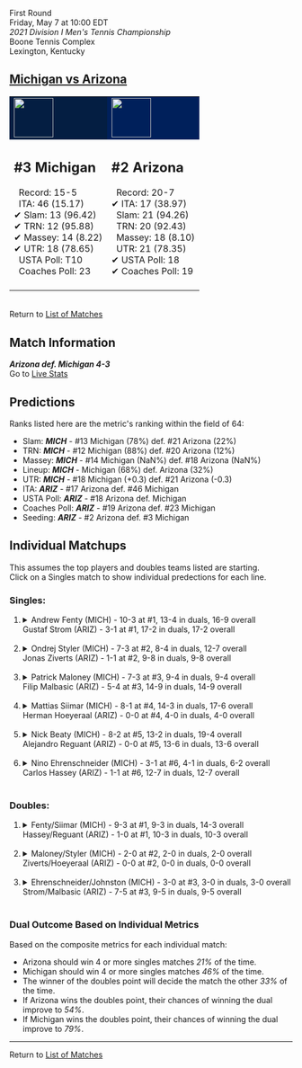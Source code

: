 First Round  
Friday, May 7 at 10:00 EDT  
*2021 Division I Men's Tennis Championship*  
Boone Tennis Complex  
Lexington, Kentucky  
## [Michigan vs Arizona](https://www.ncaa.com/game/5833388)  

<table><tr style="background-color: #d9d9d9 !important"><td style="background-color: #041E42 !important"><img src="https://www.ncaa.com/sites/default/files/images/logos/schools/m/michigan.70.png" width="70" height="70" /></td><td style="background-color: #00205B !important"><img src="https://www.ncaa.com/sites/default/files/images/logos/schools/a/arizona.70.png" width="70" height="70" /></td></tr><tr>
<td>  

<h2>#3 Michigan</h2>  
&nbsp; Record: 15-5<br>  
&nbsp; ITA: 46 (15.17)<br>  
&#10004; Slam: 13 (96.42)<br>  
&#10004; TRN: 12 (95.88)<br>  
&#10004; Massey: 14 (8.22)<br>  
&#10004; UTR: 18 (78.65)<br>  
&nbsp; USTA Poll: T10<br>  
&nbsp; Coaches Poll: 23<br>  
<br>  

</td>
<td>  

<h2>#2 Arizona</h2>  
&nbsp; Record: 20-7<br>  
&#10004; ITA: 17 (38.97)<br>  
&nbsp; Slam: 21 (94.26)<br>  
&nbsp; TRN: 20 (92.43)<br>  
&nbsp; Massey: 18 (8.10)<br>  
&nbsp; UTR: 21 (78.35)<br>  
&#10004; USTA Poll: 18<br>  
&#10004; Coaches Poll: 19<br>  
<br>  

</td>
</tr></table>  


<br>Return to [List of Matches](../index.md)  

## Match Information  
***Arizona def. Michigan 4-3***  
Go to [Live Stats](http://www.sidearmstats.com/ukentucky/tennis/xlive.htm)  

## Predictions  

Ranks listed here are the metric's ranking within the field of 64:  
- Slam: ***MICH*** - #13 Michigan (78%) def. #21 Arizona (22%)  
- TRN: ***MICH*** - #12 Michigan (88%) def. #20 Arizona (12%)  
- Massey: ***MICH*** - #14 Michigan (NaN%) def. #18 Arizona (NaN%)  
- Lineup: ***MICH*** - Michigan (68%) def. Arizona (32%)  
- UTR: ***MICH*** - #18 Michigan (+0.3) def. #21 Arizona (-0.3)  
- ITA: ***ARIZ*** - #17 Arizona def. #46 Michigan  
- USTA Poll: ***ARIZ*** - #18 Arizona def. Michigan  
- Coaches Poll: ***ARIZ*** - #19 Arizona def. #23 Michigan  
- Seeding: ***ARIZ*** - #2 Arizona def. #3 Michigan  

## Individual Matchups  
This assumes the top players and doubles teams listed are starting.  
Click on a Singles match to show individual predections for each line.  

### Singles:  

<ol>
<li><details>
<summary markdown="span">Andrew Fenty (MICH) - 10-3 at #1, 13-4 in duals, 16-9 overall<br>Gustaf Strom (ARIZ) - 3-1 at #1, 17-2 in duals, 17-2 overall</summary>
<h4>Predictions</h4><ul>
<li>Composite: <b><i>ARIZ</i></b> - Strom (67%) def. Fenty (33%)</li>  
<li>Slam: <b><i>MICH</i></b> - Fenty (56%) def. Strom (44%)</li>  
<li>TRN: <b><i>ARIZ</i></b> - Strom (87%) def. Fenty (13%)</li>  
<li>Massey: <b><i>MICH</i></b> - Fenty (NaN%) def. Strom (NaN%)</li>  
<li>UTR: <b><i>ARIZ</i></b> - Strom (69%) def. Fenty (31%)</li>  
<li>ITA: <b><i>ARIZ</i></b> - Strom (17.40) def. Fenty (1.71)</li>  
</ul>
</details>&nbsp;</li>
<li><details>
<summary markdown="span">Ondrej Styler (MICH) - 7-3 at #2, 8-4 in duals, 12-7 overall<br>Jonas Ziverts (ARIZ) - 1-1 at #2, 9-8 in duals, 9-8 overall</summary>
<h4>Predictions</h4><ul>
<li>Composite: <b><i>MICH</i></b> - Styler (60%) def. Ziverts (40%)</li>  
<li>Slam: <b><i>MICH</i></b> - Styler (54%) def. Ziverts (46%)</li>  
<li>TRN: <b><i>MICH</i></b> - Styler (55%) def. Ziverts (45%)</li>  
<li>Massey: <b><i>MICH</i></b> - Styler (NaN%) def. Ziverts (NaN%)</li>  
<li>UTR: <b><i>MICH</i></b> - Styler (76%) def. Ziverts (24%)</li>  
<li>ITA: <b><i>ARIZ</i></b> - Ziverts (7.58) def. Styler (2.60)</li>  
</ul>
</details>&nbsp;</li>
<li><details>
<summary markdown="span">Patrick Maloney (MICH) - 7-3 at #3, 9-4 in duals, 9-4 overall<br>Filip Malbasic (ARIZ) - 5-4 at #3, 14-9 in duals, 14-9 overall</summary>
<h4>Predictions</h4><ul>
<li>Composite: <b><i>ARIZ</i></b> - Malbasic (57%) def. Maloney (43%)</li>  
<li>Slam: <b><i>ARIZ</i></b> - Malbasic (53%) def. Maloney (47%)</li>  
<li>TRN: <b><i>ARIZ</i></b> - Malbasic (64%) def. Maloney (36%)</li>  
<li>Massey: <b><i>MICH</i></b> - Maloney (NaN%) def. Malbasic (NaN%)</li>  
<li>UTR: <b><i>ARIZ</i></b> - Malbasic (53%) def. Maloney (47%)</li>  
<li>ITA: <b><i>ARIZ</i></b> - Malbasic (2.36) def. Maloney (2.15)</li>  
</ul>
</details>&nbsp;</li>
<li><details>
<summary markdown="span">Mattias Siimar (MICH) - 8-1 at #4, 14-3 in duals, 17-6 overall<br>Herman Hoeyeraal (ARIZ) - 0-0 at #4, 4-0 in duals, 4-0 overall</summary>
<h4>Predictions</h4><ul>
<li>Composite: <b><i>MICH</i></b> - Siimar (99%) def. Hoeyeraal (1%)</li>  
<li>Slam: <b><i>MICH</i></b> - Siimar (100%) def. Hoeyeraal (0%)</li>  
<li>TRN: <b><i>MICH</i></b> - Siimar (100%) def. Hoeyeraal (0%)</li>  
<li>Massey: <b><i>MICH</i></b> - Siimar (NaN%) def. Hoeyeraal (NaN%)</li>  
<li>UTR: <b><i>MICH</i></b> - Siimar (100%) def. Hoeyeraal (0%)</li>  
<li>ITA: <b><i>MICH</i></b> - Siimar (2.45) def. Hoeyeraal (2.40)</li>  
</ul>
</details>&nbsp;</li>
<li><details>
<summary markdown="span">Nick Beaty (MICH) - 8-2 at #5, 13-2 in duals, 19-4 overall<br>Alejandro Reguant (ARIZ) - 0-0 at #5, 13-6 in duals, 13-6 overall</summary>
<h4>Predictions</h4><ul>
<li>Composite: <b><i>ARIZ</i></b> - Reguant (53%) def. Beaty (47%)</li>  
<li>Slam: <b><i>ARIZ</i></b> - Reguant (55%) def. Beaty (45%)</li>  
<li>TRN: <b><i>MICH</i></b> - Beaty (66%) def. Reguant (34%)</li>  
<li>Massey: <b><i>MICH</i></b> - Beaty (NaN%) def. Reguant (NaN%)</li>  
<li>UTR: <b><i>ARIZ</i></b> - Reguant (70%) def. Beaty (30%)</li>  
<li>ITA: <b><i>ARIZ</i></b> - Reguant (2.55) def. Beaty (2.52)</li>  
</ul>
</details>&nbsp;</li>
<li><details>
<summary markdown="span">Nino Ehrenschneider (MICH) - 3-1 at #6, 4-1 in duals, 6-2 overall<br>Carlos Hassey (ARIZ) - 1-1 at #6, 12-7 in duals, 12-7 overall</summary>
<h4>Predictions</h4><ul>
<li>Composite: <b><i>MICH</i></b> - Ehrenschneider (57%) def. Hassey (43%)</li>  
<li>Slam: <b><i>MICH</i></b> - Ehrenschneider (51%) def. Hassey (49%)</li>  
<li>TRN: <b><i>MICH</i></b> - Ehrenschneider (66%) def. Hassey (34%)</li>  
<li>Massey: <b><i>MICH</i></b> - Ehrenschneider (NaN%) def. Hassey (NaN%)</li>  
<li>UTR: <b><i>MICH</i></b> - Ehrenschneider (57%) def. Hassey (43%)</li>  
<li>ITA: <b><i>MICH</i></b> - Ehrenschneider (2.63) def. Hassey (1.70)</li>  
</ul>
</details>&nbsp;</li>
</ol>

### Doubles:  

<ol>
<li><details>
<summary markdown="span">Fenty/Siimar (MICH) - 9-3 at #1, 9-3 in duals, 14-3 overall<br>Hassey/Reguant (ARIZ) - 1-0 at #1, 10-3 in duals, 10-3 overall</summary>
<br>Sorry, we don't have any metrics for this match
</details>&nbsp;</li>
<li><details>
<summary markdown="span">Maloney/Styler (MICH) - 2-0 at #2, 2-0 in duals, 2-0 overall<br>Ziverts/Hoeyeraal (ARIZ) - 0-0 at #2, 0-0 in duals, 0-0 overall</summary>
<br>Sorry, we don't have any metrics for this match
</details>&nbsp;</li>
<li><details>
<summary markdown="span">Ehrenschneider/Johnston (MICH) - 3-0 at #3, 3-0 in duals, 3-0 overall<br>Strom/Malbasic (ARIZ) - 7-5 at #3, 9-5 in duals, 9-5 overall</summary>
<br>Sorry, we don't have any metrics for this match
</details>&nbsp;</li>
</ol>

### Dual Outcome Based on Individual Metrics  
  
Based on the composite metrics for each individual match:  
- Arizona should win 4 or more singles matches _21%_ of the time.  
- Michigan should win 4 or more singles matches _46%_ of the time.  
- The winner of the doubles point will decide the match the other _33%_ of the time.  
- If Arizona wins the doubles point, their chances of winning the dual improve to _54%_.  
- If Michigan wins the doubles point, their chances of winning the dual improve to _79%_.  
  
------

Return to [List of Matches](../index.md)  
